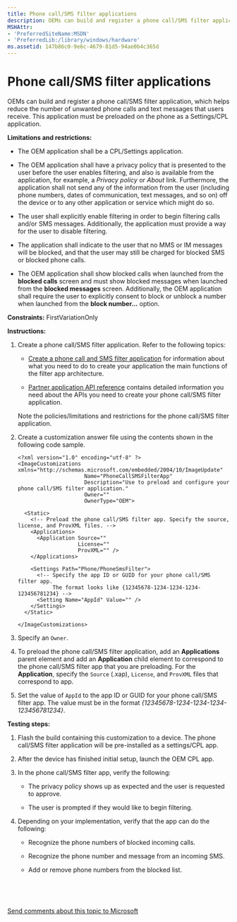 ```yaml
---
title: Phone call/SMS filter applications
description: OEMs can build and register a phone call/SMS filter application, which helps reduce the number of unwanted phone calls and text messages that users receive.
MSHAttr:
- 'PreferredSiteName:MSDN'
- 'PreferredLib:/library/windows/hardware'
ms.assetid: 147b86c0-9e6c-4679-81d5-94ae0b4c365d
---
```


# Phone call/SMS filter applications


OEMs can build and register a phone call/SMS filter application, which helps reduce the number of unwanted phone calls and text messages that users receive. This application must be preloaded on the phone as a Settings/CPL application.

**Limitations and restrictions:**

-   The OEM application shall be a CPL/Settings application.

-   The OEM application shall have a privacy policy that is presented to the user before the user enables filtering, and also is available from the application, for example, a *Privacy policy* or *About* link. Furthermore, the application shall not send any of the information from the user (including phone numbers, dates of communication, text messages, and so on) off the device or to any other application or service which might do so.

-   The user shall explicitly enable filtering in order to begin filtering calls and/or SMS messages. Additionally, the application must provide a way for the user to disable filtering.

-   The application shall indicate to the user that no MMS or IM messages will be blocked, and that the user may still be charged for blocked SMS or blocked phone calls.

-   The OEM application shall show blocked calls when launched from the **blocked calls** screen and must show blocked messages when launched from the **blocked messages** screen. Additionally, the OEM application shall require the user to explicitly consent to block or unblock a number when launched from the **block number...** option.

<a href="" id="constraints---firstvariationonly"></a>**Constraints:** FirstVariationOnly  

<a href="" id="instructions-"></a>**Instructions:**  
1.  Create a phone call/SMS filter application. Refer to the following topics:

    -   [Create a phone call and SMS filter application](p_phPartAppDev.create_a_phone_call_and_sms_filter_application) for information about what you need to do to create your application the main functions of the filter app architecture.

    -   [Partner application API reference](p_phPartAppDev.partner_application_api_reference) contains detailed information you need about the APIs you need to create your phone call/SMS filter application.

    Note the policies/limitations and restrictions for the phone call/SMS filter application.

2.  Create a customization answer file using the contents shown in the following code sample.

    ``` syntax
    <?xml version="1.0" encoding="utf-8" ?>  
    <ImageCustomizations xmlns="http://schemas.microsoft.com/embedded/2004/10/ImageUpdate"  
                         Name="PhoneCallSMSFilterApp"  
                         Description="Use to preload and configure your phone call/SMS filter application."  
                         Owner=""  
                         OwnerType="OEM"> 
      
      <Static>  
        <!-- Preload the phone call/SMS filter app. Specify the source, license, and ProvXML files. -->
        <Applications>
          <Application Source=""
                       License=""
                       ProvXML="" />
        </Applications>

        <Settings Path="Phone/PhoneSmsFilter">  
          <!-- Specify the app ID or GUID for your phone call/SMS filter app. 
               The format looks like {12345678-1234-1234-1234-123456781234} -->
          <Setting Name="AppId" Value="" />  
        </Settings>  
      </Static>

    </ImageCustomizations>
    ```

3.  Specify an `Owner`.

4.  To preload the phone call/SMS filter application, add an **Applications** parent element and add an **Application** child element to correspond to the phone call/SMS filter app that you are preloading. For the **Application**, specify the `Source` (.xap), `License`, and `ProvXML` files that correspond to app.

5.  Set the value of `AppId` to the app ID or GUID for your phone call/SMS filter app. The value must be in the format *{12345678-1234-1234-1234-123456781234}*.

<a href="" id="testing-steps-"></a>**Testing steps:**  
1.  Flash the build containing this customization to a device. The phone call/SMS filter application will be pre-installed as a settings/CPL app.

2.  After the device has finished initial setup, launch the OEM CPL app.

3.  In the phone call/SMS filter app, verify the following:

    -   The privacy policy shows up as expected and the user is requested to approve.

    -   The user is prompted if they would like to begin filtering.

4.  Depending on your implementation, verify that the app can do the following:

    -   Recognize the phone numbers of blocked incoming calls.

    -   Recognize the phone number and message from an incoming SMS.

    -   Add or remove phone numbers from the blocked list.

 

 

[Send comments about this topic to Microsoft](mailto:wsddocfb@microsoft.com?subject=Documentation%20feedback%20%5Bp_phCustomization\p_phCustomization%5D:%20Phone%20call/SMS%20filter%20applications%20%20RELEASE:%20%289/7/2016%29&body=%0A%0APRIVACY%20STATEMENT%0A%0AWe%20use%20your%20feedback%20to%20improve%20the%20documentation.%20We%20don't%20use%20your%20email%20address%20for%20any%20other%20purpose,%20and%20we'll%20remove%20your%20email%20address%20from%20our%20system%20after%20the%20issue%20that%20you're%20reporting%20is%20fixed.%20While%20we're%20working%20to%20fix%20this%20issue,%20we%20might%20send%20you%20an%20email%20message%20to%20ask%20for%20more%20info.%20Later,%20we%20might%20also%20send%20you%20an%20email%20message%20to%20let%20you%20know%20that%20we've%20addressed%20your%20feedback.%0A%0AFor%20more%20info%20about%20Microsoft's%20privacy%20policy,%20see%20http://privacy.microsoft.com/default.aspx. "Send comments about this topic to Microsoft")




